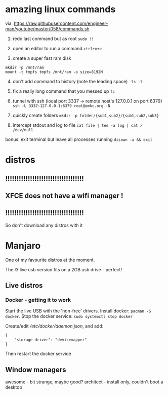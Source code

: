 # amazing linux commands
via: https://raw.githubusercontent.com/engineer-man/youtube/master/058/commands.sh

1. redo last command but as root
`sudo !!`

2. open an editor to run a command
`ctrl+x+e`

3. create a super fast ram disk
```
mkdir -p /mnt/ram
mount -t tmpfs tmpfs /mnt/ram -o size=8192M
```

4. don't add command to history (note the leading space)
` ls -l`

5. fix a really long command that you messed up
`fc`

6. tunnel with ssh (local port 3337 -> remote host's 127.0.0.1 on port 6379)
`ssh -L 3337:127.0.0.1:6379 root@emkc.org -N`

7. quickly create folders
`mkdir -p folder/{sub1,sub2}/{sub1,sub2,sub3}`

8. intercept stdout and log to file
`cat file | tee -a log | cat > /dev/null`

bonus: exit terminal but leave all processes running
`disown -a && exit`

# distros
## !!!!!!!!!!!!!!!!!!!!!!!!!!!!!!!!!!!
## XFCE does not have a wifi manager !
## !!!!!!!!!!!!!!!!!!!!!!!!!!!!!!!!!!!
So don't download any distros with it

# Manjaro
One of my favourite distros at the moment.

The _i3_ live usb version fits on a 2GB usb drive - perfect!

## Live distros
### Docker - getting it to work
Start the live USB with the 'non-free' drivers.
Install docker: `pacman -S docker`.
Stop the docker service: `sudo systemctl stop docker`

Create/edit _/etc/docker/daemon.json_, and add:
```
{
    "storage-driver": "devicemapper"
}
```
Then restart the docker service

## Window managers
awesome - bit strange, maybe good?
architect - install only, couldn't boot a desktop